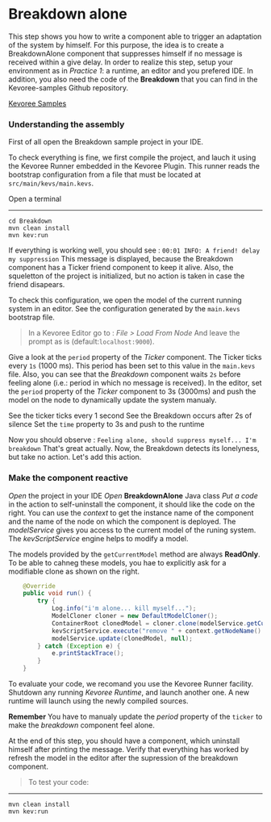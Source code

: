 # Breakdown alone

This step shows you how to write a component able to trigger an adaptation of the system by himself. For this purpose, the idea is to create a BreakdownAlone component that suppresses himself if no message is received within a give delay.
In order to realize this step, setup your environment as in *Practice 1*: a runtime, an editor and you prefered IDE. In addition, you also need the code of the **Breakdown** that you can  find in the Kevoree-samples Github repository.

[Kevoree Samples](https://github.com/kevoree/kevoree-samples)

### Understanding the assembly

First of all open the Breakdown sample project in your IDE.

To check everything is fine, we first compile the project, and lauch it using the Kevoree Runner embedded in the Kevoree Plugin. This runner reads the bootstrap configuration from a file that must be located at `src/main/kevs/main.kevs`.

Open a terminal
***************
```
cd Breakdown
mvn clean install
mvn kev:run
```

If everything is working well, you should see :
`00:01 INFO: A friend! delay my suppression`
This message is displayed, because the Breakdown component has a Ticker friend component to keep it alive. Also, the squeletton of the project is initialized, but no action is taken in case the friend disapears.

To check this configuration, we open the model of the current running system in an editor.
See the configuration generated by the `main.kevs` bootstrap file.

> In a Kevoree Editor go to : *File > Load From Node*
> And leave the prompt as is (default:`localhost:9000`).

Give a look at the `period` property of the *Ticker* component. The Ticker ticks every `1s` (1000 ms). This period has been set to this value in the `main.kevs` file.
Also, you can see that the *Breakdown* component waits `2s` before feeling alone (i.e.: period in which no message is received).
In the editor, set the `period` property of the *Ticker* component to 3s (3000ms) and push the model on the node to dynamically update the system manualy.

See the ticker ticks every 1 second
See the Breakdown occurs after 2s of silence
Set the `time` property to 3s and push to the runtime

Now you should observe :
`Feeling alone, should suppress myself... I'm breakdown`
That's great actually. Now, the Breakdown detects its lonelyness, but take no action.
Let's add this action.

### Make the component reactive

*Open* the project in your IDE
*Open* **BreakdownAlone** Java class
*Put a code* in the action to self-uninstall the component, it should like the code on the right.
You can use the *context* to get the instance name of the component and the name of the node on which the component is deployed.
The *modelService* gives you access to the current model of the runing system.
The *kevScriptService* engine helps to modify a model.

<span class="warning-bloc"><span class="fa fa-exclamation-triangle fa-lg orange"></span> The models provided by the `getCurrentModel` method are always **ReadOnly**. To be able to cahneg these models, you hae to explicitly ask for a modifiable clone as shown on the right.</span>

```java
	@Override
    public void run() {
        try {
            Log.info("i'm alone... kill myself...");
            ModelCloner cloner = new DefaultModelCloner();
            ContainerRoot clonedModel = cloner.clone(modelService.getCurrentModel().getModel());
            kevScriptService.execute("remove " + context.getNodeName() + "." + context.getInstanceName(), clonedModel);
            modelService.update(clonedModel, null);
        } catch (Exception e) {
            e.printStackTrace();
        }
    }
```

To evaluate your code, we recomand you use the Kevoree Runner facility.
Shutdown any running *Kevoree Runtime*, and launch another one.
A new runtime will launch using the newly compiled sources.

<span class="info-bloc"><span class="fa fa-lightbulb-o fa-lg blue"></span> **Remember** You have to manualy update the *period* property of the `ticker` to make the *breakdown* component feel alone.</span>

At the end of this step, you should have a component, which uninstall himself after printing the message. Verify that everything has worked by refresh the model in the editor after the supression of the breakdown component.

> To test your code:
***************
```
mvn clean install
mvn kev:run
```
